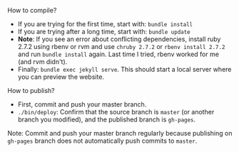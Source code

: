 How to compile?
- If you are trying for the first time, start with: `bundle install`
- If you are trying after a long time, start with: `bundle update`
- **Note**: If you see an error about conflicting dependencies, install ruby 2.7.2 using rbenv or rvm and use `chruby 2.7.2` or `rbenv install 2.7.2` and run `bundle install` again. Last time I tried, rbenv worked for me (and rvm didn't).
- Finally: `bundle exec jekyll serve`. This should start a local server where you can preview the website.

How to publish?
- First, commit and push your master branch.
- `./bin/deploy`: Confirm that the source branch is `master` (or another branch you modified), and the published branch is `gh-pages`. 

Note: Commit and push your master branch regularly because publishing on `gh-pages` branch does not automatically push commits to `master`. 
